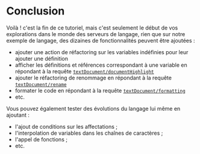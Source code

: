 # Conclusion

Voilà ! c'est la fin de ce tutoriel, mais c'est seulement le début de vos explorations dans le monde
des serveurs de langage, rien que sur notre exemple de langage, des dizaines de fonctionnalités peuvent être ajoutées :
* ajouter une action de réfactoring sur les variables indéfinies pour leur ajouter une définition
* afficher les définitions et références correspondant à une variable en répondant à la requête [`textDocument/documentHighlight`](https://microsoft.github.io/language-server-protocol/specifications/specification-current/#textDocument_documentHighlight)
* ajouter le réfactoring de renommage en répondant à la requête [`textDocument/rename`](https://microsoft.github.io/language-server-protocol/specifications/specification-current/#textDocument_rename)
* formater le code en répondant à la requête [`textDocument/formatting`](https://microsoft.github.io/language-server-protocol/specifications/specification-current/#textDocument_formatting)
* etc.

Vous pouvez également tester des évolutions du langage lui même en ajoutant :
* l'ajout de conditions sur les affectations ;
* l'interpolation de variables dans les chaînes de caractères ;
* l'appel de fonctions ;
* etc.